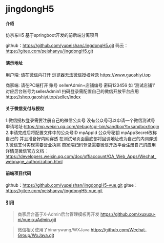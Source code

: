 # jingdongH5

#### 介绍
仿京东H5 基于springboot开发的前后端分离项目

github：https://github.com/yupeishan/JingdongH5.git
码云：https://gitee.com/peishanyu/jingdongH5.git

#### 演示地址
用户端:
请在微信内打开 浏览器无法微信授权登录
https://www.gaoshiyi.top

商家端:
请在PC端打开 账号 sellerAdmin+店铺编号 密码123456  如 ‘测试店铺1’  对应后台账号为sellerAdmin1
扫码登录需配置自己的微信开放平台应用
https://shop.gaoshiyi.top/seller/index 

#### 关于微信支付与授权
1.微信授权登录需要注册自己的微信公众号 没有公众号可以申请一个微信测试号  
申请地址:https://mp.weixin.qq.com/debug/cgi-bin/sandbox?t=sandbox/login  
2.申请完成后将配置文件中的公众号ID mpAppId 公众号秘钥 mpAppSecret改称自己的
并且准备好内网穿透 在测试号页面最底部将回调地址改为自己的内网穿透  
3.微信支付实现需要营业执照 商家端扫码登录需要微信开放平台注册自己的应用  
详情见微信官方文档：https://developers.weixin.qq.com/doc/offiaccount/OA_Web_Apps/Wechat_webpage_authorization.html

#### 前端项目代码
github：https://github.com/yupeishan/jingdongH5-vue.git
gitee： https://gitee.com/peishanyu/jingdongH5-vue.git

#### 引用
>商家后台基于X-Admin后台管理模板再开发
>https://github.com/xuxuxu-ni/vue-xuAdmin.git

>微信相关使用了binarywang/WXJava
>https://github.com/Wechat-Group/WxJava.git